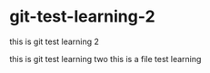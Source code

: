 # git-test-learning-2
this is git test learning 2

this is git test learning two
this is a file test learning
